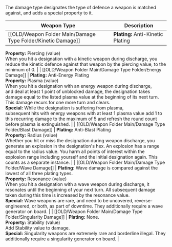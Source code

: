 The damage type designates the type of defence a weapon is matched against, and adds a special property to it.

| Weapon Type            | Description             |
| ---------------------- | ----------------------- |
| [[OLD/Weapon Folder Main/Damage Type Folder/Kinetic Damage]]     | **Plating:** Anti-Kinetic Plating  
**Property:** Piercing (value)  
When you hit a designation with a kinetic weapon during discharge, you reduce the kinetic defence against that weapon by the piercing value, to the minimum of 0.     |
| [[OLD/Weapon Folder Main/Damage Type Folder/Energy Damage]]      | **Plating:** Anti-Energy Plating  
**Property:** Plasma (value)  
When you hit a designation with an energy weapon during discharge, and deal at least 1 point of unblocked damage, the designation takes damage equal to the listed plasma value at the beginning of its next turn. This damage recurs for one more turn and clears.  
**Special:** While the designation is suffering from plasma, subsequent hits with energy weapons with at least 1 plasma value add 1 to this recurring damage to the maximum of 5 and refresh the round count before plasma is extinguished.      |
| [[OLD/Weapon Folder Main/Damage Type Folder/Blast Damage]]       | **Plating:** Anti-Blast Plating  
**Property:** Radius (value)  
Whether you hit or miss the designation during weapon discharge, you generate an explosion in the designation's hex. An explosion has a range equal to the radius value. You harm all points of interest within the explosion range including yourself and the initial designation again. This counts as a separate instance.       |
| [[OLD/Weapon Folder Main/Damage Type Folder/Wave Damage]]        | **Plating:** Wave damage is compared against the lowest of all three plating types.  
**Property:** Resonance (value)  
When you hit a designation with a wave weapon during discharge, it resonates until the beginning of your next turn. All subsequent damage taken during this time is increased by the resonance value.  
**Special:** Wave weapons are rare, and need to be uncovered, reverse-engineered, or both, as part of downtime. They additionally require a wave generator on board.        |
| [[OLD/Weapon Folder Main/Damage Type Folder/Singularity Damage]] | **Plating:** None.  
**Property:** Stability (value)  
Add Stability value to damage.  
**Special:** Singularity weapons are extremely rare and borderline illegal. They additionally require a singularity generator on board. |
